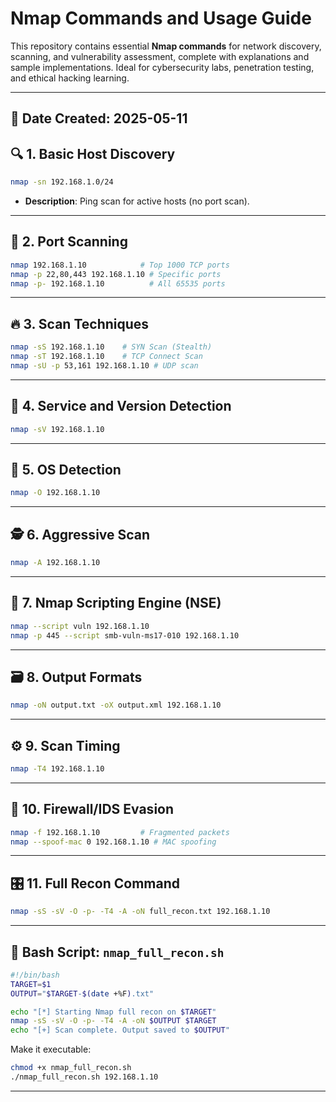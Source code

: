 # Nmap Commands and Usage Guide

This repository contains essential **Nmap commands** for network discovery, scanning, and vulnerability assessment, complete with explanations and sample implementations. Ideal for cybersecurity labs, penetration testing, and ethical hacking learning.

---

## 📅 Date Created: 2025-05-11

## 🔍 1. Basic Host Discovery
```bash
nmap -sn 192.168.1.0/24
```
- **Description**: Ping scan for active hosts (no port scan).

---

## 🚪 2. Port Scanning
```bash
nmap 192.168.1.10            # Top 1000 TCP ports
nmap -p 22,80,443 192.168.1.10 # Specific ports
nmap -p- 192.168.1.10          # All 65535 ports
```

---

## 🔥 3. Scan Techniques
```bash
nmap -sS 192.168.1.10    # SYN Scan (Stealth)
nmap -sT 192.168.1.10    # TCP Connect Scan
nmap -sU -p 53,161 192.168.1.10 # UDP scan
```

---

## 🧠 4. Service and Version Detection
```bash
nmap -sV 192.168.1.10
```

---

## 🎯 5. OS Detection
```bash
nmap -O 192.168.1.10
```

---

## 🕵️ 6. Aggressive Scan
```bash
nmap -A 192.168.1.10
```

---

## 🔎 7. Nmap Scripting Engine (NSE)
```bash
nmap --script vuln 192.168.1.10
nmap -p 445 --script smb-vuln-ms17-010 192.168.1.10
```

---

## 🗃 8. Output Formats
```bash
nmap -oN output.txt -oX output.xml 192.168.1.10
```

---

## ⚙️ 9. Scan Timing
```bash
nmap -T4 192.168.1.10
```

---

## 🧱 10. Firewall/IDS Evasion
```bash
nmap -f 192.168.1.10         # Fragmented packets
nmap --spoof-mac 0 192.168.1.10 # MAC spoofing
```

---

## 🎛 11. Full Recon Command
```bash
nmap -sS -sV -O -p- -T4 -A -oN full_recon.txt 192.168.1.10
```

---

## 📂 Bash Script: `nmap_full_recon.sh`
```bash
#!/bin/bash
TARGET=$1
OUTPUT="$TARGET-$(date +%F).txt"

echo "[*] Starting Nmap full recon on $TARGET"
nmap -sS -sV -O -p- -T4 -A -oN $OUTPUT $TARGET
echo "[+] Scan complete. Output saved to $OUTPUT"
```

Make it executable:
```bash
chmod +x nmap_full_recon.sh
./nmap_full_recon.sh 192.168.1.10
```

---
